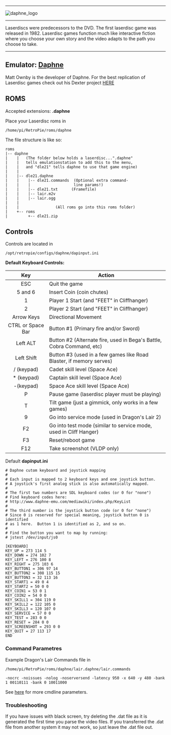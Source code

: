 ***
![daphne_logo](https://cloud.githubusercontent.com/assets/10035308/13100363/9480ba8e-d4f9-11e5-974a-a514e3008837.png)
***
Laserdiscs were predecessors to the DVD. The first laserdisc game was released in 1982. Laserdisc games function much like interactive fiction where you choose your own story and the video adapts to the path you choose to take.

***

## Emulator: [Daphne](http://www.daphne-emu.com/site3/index_hi.php)

Matt Ownby is the developer of Daphne. For the best replication of Laserdisc games check out his Dexter project [HERE](http://www.daphne-emu.com/mediawiki/index.php/DexterFAQ)

## ROMS

Accepted extensions: **.daphne**

Place your Laserdisc roms in 

```
/home/pi/RetroPie/roms/daphne
```

The file structure is like so:

```
roms
|-- daphne
|    |   (The folder below holds a laserdisc...".daphne"
|    |   tells emulationstation to add this to the menu,
|    |   and "dle21" tells daphne to use that game engine)
|    |
|    |-- dle21.daphne     
|    |    |-- dle21.commands  (Optional extra command-
|    |    |                   line params!)
|    |    |-- dle21.txt      (Framefile)
|    |    |-- lair.m2v
|    |    |-- lair.ogg
|    |
|    |                (All roms go into this roms folder)
|    +-- roms
|         +-- dle21.zip
```

## Controls

Controls are located in 

```
/opt/retropie/configs/daphne/dapinput.ini
```

**Default Keyboard Controls:**

|Key|Action|
|:---:|---|
|ESC|Quit the game|
|5 and 6|Insert Coin (coin chutes)|
|1|Player 1 Start (and "FEET" in Cliffhanger)|
|2|Player 2 Start (and "FEET" in Cliffhanger)|
|Arrow Keys|Directional Movement|
|CTRL or Space Bar|Button #1 (Primary fire and/or Sword)|
|Left ALT|Button #2 (Alternate fire, used in Bega's Battle, Cobra Command, etc)|
|Left Shift|Button #3 (used in a few games like Road Blaster, if memory serves)|
|/ (keypad)|Cadet skill level (Space Ace)|
|* (keypad)|Captain skill level (Space Ace)|
|-(keypad)|Space Ace skill level (Space Ace)|
|P|Pause game (laserdisc player must be playing)|
|T|Tilt game (just a gimmick, only works in a few games)|
|9|Go into service mode (used in Dragon's Lair 2)|
|F2|Go into test mode (similar to service mode, used in Cliff Hanger)|
|F3|Reset/reboot game|
|F12|Take screenshot (VLDP only)|


Default **dapinput.ini**
```
# Daphne cutom keyboard and joystick mapping
#
# Each input is mapped to 2 keyboard keys and one joystick button.
# A joystick's first analog stick is also automatically mapped.
#
# The first two numbers are SDL keyboard codes (or 0 for "none")
# Find keyboard codes here:
# http://www.daphne-emu.com/mediawiki/index.php/KeyList
#
# The third number is the joystick button code (or 0 for "none")
# Since 0 is reserved for special meaning, joystick button 0 is identified
# as 1 here.  Button 1 is identified as 2, and so on.
# 
# Find the button you want to map by running:
# jstest /dev/input/js0

[KEYBOARD]
KEY_UP = 273 114 5
KEY_DOWN = 274 102 7
KEY_LEFT = 276 100 8
KEY_RIGHT = 275 103 6
KEY_BUTTON1 = 306 97 14
KEY_BUTTON2 = 308 115 15
KEY_BUTTON3 = 32 113 16
KEY_START1 = 49 0 4
KEY_START2 = 50 0 0
KEY_COIN1 = 53 0 1
KEY_COIN2 = 54 0 0
KEY_SKILL1 = 304 119 0
KEY_SKILL2 = 122 105 0
KEY_SKILL3 = 120 107 0
KEY_SERVICE = 57 0 0
KEY_TEST = 283 0 0
KEY_RESET = 284 0 0
KEY_SCREENSHOT = 293 0 0
KEY_QUIT = 27 113 17
END
```

### Command Parametres

Example Dragon's Lair Commands file in

`/home/pi/RetroPie/roms/daphne/lair.daphne/lair.commands`

```
-nocrc -noissues -nolog -noserversend -latency 950 -x 640 -y 480 -bank 1 00110111 -bank 0 10011000
```

See [here](http://www.daphne-emu.com/mediawiki/index.php/CmdLine) for more cmdline parameters.

### Troubleshooting

If you have issues with black screen, try deleting the .dat file as it is generated the first time you parse the video files. If you transferred the .dat file from another system it may not work, so just leave the .dat file out.